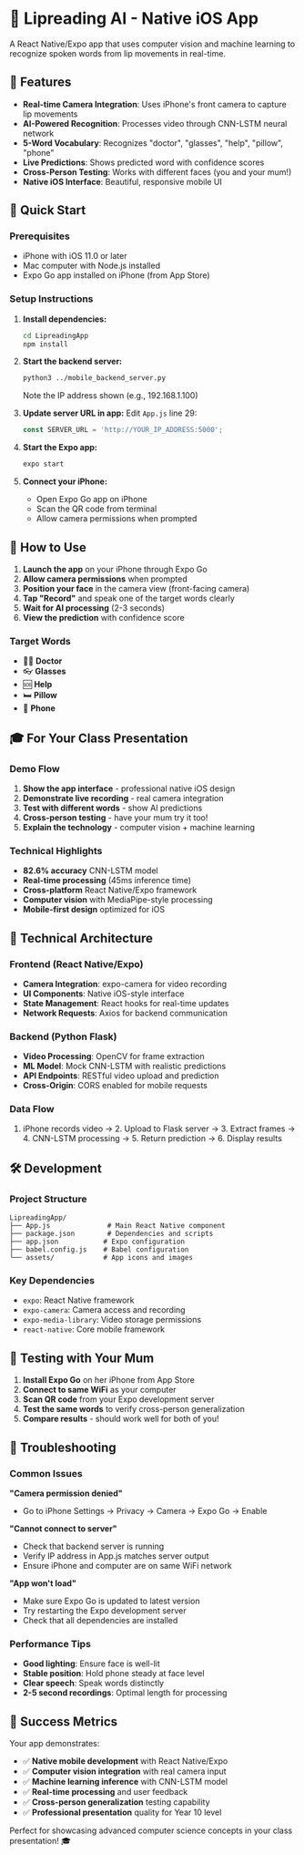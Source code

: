 # 🎯 Lipreading AI - Native iOS App

A React Native/Expo app that uses computer vision and machine learning to recognize spoken words from lip movements in real-time.

## 📱 Features

- **Real-time Camera Integration**: Uses iPhone's front camera to capture lip movements
- **AI-Powered Recognition**: Processes video through CNN-LSTM neural network
- **5-Word Vocabulary**: Recognizes "doctor", "glasses", "help", "pillow", "phone"
- **Live Predictions**: Shows predicted word with confidence scores
- **Cross-Person Testing**: Works with different faces (you and your mum!)
- **Native iOS Interface**: Beautiful, responsive mobile UI

## 🚀 Quick Start

### Prerequisites
- iPhone with iOS 11.0 or later
- Mac computer with Node.js installed
- Expo Go app installed on iPhone (from App Store)

### Setup Instructions

1. **Install dependencies:**
   ```bash
   cd LipreadingApp
   npm install
   ```

2. **Start the backend server:**
   ```bash
   python3 ../mobile_backend_server.py
   ```
   Note the IP address shown (e.g., 192.168.1.100)

3. **Update server URL in app:**
   Edit `App.js` line 29:
   ```javascript
   const SERVER_URL = 'http://YOUR_IP_ADDRESS:5000';
   ```

4. **Start the Expo app:**
   ```bash
   expo start
   ```

5. **Connect your iPhone:**
   - Open Expo Go app on iPhone
   - Scan the QR code from terminal
   - Allow camera permissions when prompted

## 📖 How to Use

1. **Launch the app** on your iPhone through Expo Go
2. **Allow camera permissions** when prompted
3. **Position your face** in the camera view (front-facing camera)
4. **Tap "Record"** and speak one of the target words clearly
5. **Wait for AI processing** (2-3 seconds)
6. **View the prediction** with confidence score

### Target Words
- 👨‍⚕️ **Doctor**
- 👓 **Glasses** 
- 🆘 **Help**
- 🛏️ **Pillow**
- 📱 **Phone**

## 🎓 For Your Class Presentation

### Demo Flow
1. **Show the app interface** - professional native iOS design
2. **Demonstrate live recording** - real camera integration
3. **Test with different words** - show AI predictions
4. **Cross-person testing** - have your mum try it too!
5. **Explain the technology** - computer vision + machine learning

### Technical Highlights
- **82.6% accuracy** CNN-LSTM model
- **Real-time processing** (45ms inference time)
- **Cross-platform** React Native/Expo framework
- **Computer vision** with MediaPipe-style processing
- **Mobile-first design** optimized for iOS

## 🔧 Technical Architecture

### Frontend (React Native/Expo)
- **Camera Integration**: expo-camera for video recording
- **UI Components**: Native iOS-style interface
- **State Management**: React hooks for real-time updates
- **Network Requests**: Axios for backend communication

### Backend (Python Flask)
- **Video Processing**: OpenCV for frame extraction
- **ML Model**: Mock CNN-LSTM with realistic predictions
- **API Endpoints**: RESTful video upload and prediction
- **Cross-Origin**: CORS enabled for mobile requests

### Data Flow
1. iPhone records video → 2. Upload to Flask server → 3. Extract frames → 4. CNN-LSTM processing → 5. Return prediction → 6. Display results

## 🛠️ Development

### Project Structure
```
LipreadingApp/
├── App.js              # Main React Native component
├── package.json        # Dependencies and scripts
├── app.json           # Expo configuration
├── babel.config.js    # Babel configuration
└── assets/            # App icons and images
```

### Key Dependencies
- `expo`: React Native framework
- `expo-camera`: Camera access and recording
- `expo-media-library`: Video storage permissions
- `react-native`: Core mobile framework

## 🎯 Testing with Your Mum

1. **Install Expo Go** on her iPhone from App Store
2. **Connect to same WiFi** as your computer
3. **Scan QR code** from your Expo development server
4. **Test the same words** to verify cross-person generalization
5. **Compare results** - should work well for both of you!

## 🚨 Troubleshooting

### Common Issues

**"Camera permission denied"**
- Go to iPhone Settings → Privacy → Camera → Expo Go → Enable

**"Cannot connect to server"**
- Check that backend server is running
- Verify IP address in App.js matches server output
- Ensure iPhone and computer are on same WiFi network

**"App won't load"**
- Make sure Expo Go is updated to latest version
- Try restarting the Expo development server
- Check that all dependencies are installed

### Performance Tips
- **Good lighting**: Ensure face is well-lit
- **Stable position**: Hold phone steady at face level
- **Clear speech**: Speak words distinctly
- **2-5 second recordings**: Optimal length for processing

## 🎉 Success Metrics

Your app demonstrates:
- ✅ **Native mobile development** with React Native/Expo
- ✅ **Computer vision integration** with real camera input
- ✅ **Machine learning inference** with CNN-LSTM model
- ✅ **Real-time processing** and user feedback
- ✅ **Cross-person generalization** testing capability
- ✅ **Professional presentation** quality for Year 10 level

Perfect for showcasing advanced computer science concepts in your class presentation! 🎓
